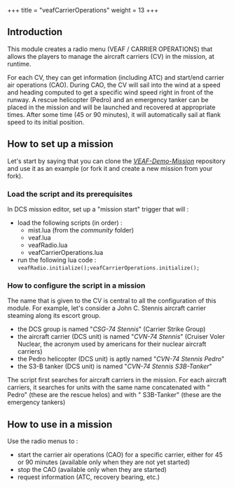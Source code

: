 +++
title = "veafCarrierOperations"
weight = 13
+++

## Introduction

This module creates a radio menu (VEAF / CARRIER OPERATIONS) that allows the players to manage the aircraft carriers (CV) in the mission, at runtime.

For each CV, they can get information (including ATC) and start/end carrier air operations (CAO).
During CAO, the CV will sail into the wind at a speed and heading computed to get a specific wind speed right in front of the runway. A rescue helicopter (Pedro) and an emergency tanker can be placed in the mission and will be launched and recovered at appropriate times.
After some time (45 or 90 minutes), it will automatically sail at flank speed to its initial position.

## How to set up a mission

Let's start by saying that you can clone the *[VEAF-Demo-Mission](https://github.com/VEAF/VEAF-Demo-Mission)* repository and use it as an example (or fork it and create a new mission from your fork).

### Load the script and its prerequisites

In DCS mission editor, set up a "mission start" trigger that will :

* load the following scripts (in order) :
  * mist.lua (from the *community* folder)
  * veaf.lua
  * veafRadio.lua
  * veafCarrierOperations.lua
* run the following lua code : `veafRadio.initialize();veafCarrierOperations.initialize();`

### How to configure the script in a mission

The name that is given to the CV is central to all the configuration of this module.
For example, let's consider a John C. Stennis aircraft carrier steaming along its escort group.

* the DCS group is named "*CSG-74 Stennis*" (Carrier Strike Group)
* the aircraft carrier (DCS unit) is named "*CVN-74 Stennis*" (Cruiser Voler Nuclear, the acronym used by americans for their nuclear aircraft carriers)
* the Pedro helicopter (DCS unit) is aptly named "*CVN-74 Stennis Pedro*"
* the S3-B tanker (DCS unit) is named "*CVN-74 Stennis S3B-Tanker*"

The script first searches for aircraft carriers in the mission.
For each aircraft carriers, it searches for units with the same name concatenated with " Pedro" (these are the rescue helos) and with " S3B-Tanker" (these are the emergency tankers)

## How to use in a mission

Use the radio menus to :

* start the carrier air operations (CAO) for a specific carrier, either for 45 or 90 minutes (available only when they are not yet started)
* stop the CAO (available only when they are started)
* request information (ATC, recovery bearing, etc.)
